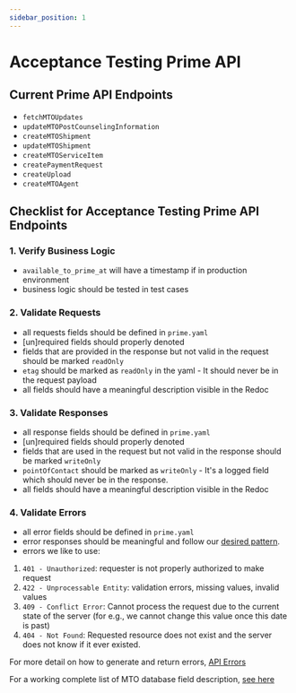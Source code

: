 ```yaml
---
sidebar_position: 1
---
```


# Acceptance Testing Prime API

## Current Prime API Endpoints
* `fetchMTOUpdates`
* `updateMTOPostCounselingInformation`
* `createMTOShipment`
* `updateMTOShipment`
* `createMTOServiceItem`
* `createPaymentRequest`
* `createUpload`
* `createMTOAgent`

## Checklist for Acceptance Testing Prime API Endpoints

### 1. Verify Business Logic
* `available_to_prime_at` will have a timestamp if in production environment
* business logic should be tested in test cases

### 2. Validate Requests
* all requests fields should be defined in `prime.yaml`
* [un]required fields should properly denoted
* fields that are provided in the response but not valid in the request should be marked `readOnly`
* `etag` should be marked as `readOnly` in the yaml - It should never be in the request payload
* all fields should have a meaningful description visible in the Redoc

### 3. Validate Responses
* all response fields should be defined in `prime.yaml`
* [un]required fields should properly denoted
* fields that are used in the request but not valid in the response should be marked `writeOnly`
* `pointOfContact` should be marked as `writeOnly` - It's a logged field which should never be in the response.
* all fields should have a meaningful description visible in the Redoc

### 4. Validate Errors
* all error fields should be defined in `prime.yaml`
* error responses should be meaningful and follow our [desired pattern](/docs/api/guides/api-errors).
* errors we like to use:
1. `401 - Unauthorized`: requester is not properly authorized to make request
1. `422 - Unprocessable Entity`: validation errors, missing values, invalid values
1. `409 - Conflict Error`: Cannot process the request due to the current state of the server (for e.g., we cannot change this value once this date is past)
1. `404 - Not Found`: Requested resource does not exist and the server does not know if it ever existed.

For more detail on how to generate and return errors, [API Errors](/docs/api/guides/api-errors)

For a working complete list of MTO database field description, [see here](https://docs.google.com/spreadsheets/d/1pQVZdi5ttQ67DIcBAgk9INUH9oVqTDpzL2ciMAJuBV8/edit#gid=0)




